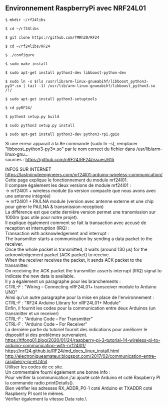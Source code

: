 ## Environnement RaspberryPi avec NRF24L01
    $ mkdir ~/rf24libs

    $ cd ~/rf24libs

    $ git clone https://github.com/TMRh20/RF24

    $ cd ~/rf24libs/RF24

    $ ./configure

    $ sudo make install

    $ sudo apt-get install python3-dev libboost-python-dev

    $ sudo ln -s $(ls /usr/lib/arm-linux-gnueabihf/libboost_python3-py3*.so | tail -1) /usr/lib/arm-linux-gnueabihf/libboost_python3.so    /!/

    $ sudo apt-get install python3-setuptools

    $ cd pyRF24/

    $ python3 setup.py build

    $ sudo python3 setup.py install

    $ sudo apt-get install python3-dev python3-rpi.gpio

Si une erreur apparait à la 8e commande (sudo ln -s), remplacer "libboost_python3-py3*.so" par le nom correct du fichier dans /usr/lib/arm-linux-gnu...  \
sources : https://github.com/nRF24/RF24/issues/615









INFOS SUR INTERNET \
https://lastminuteengineers.com/nrf24l01-arduino-wireless-communication/ \
Cette page explique le fonctionnement du module nrf24l01. \
Il compare également les deux versions de module nrf24l01 : \
-> nrf24l01 + wireless module (la version compacte que nous avons avec une antenne intégrée)\
-> nrf24l01 + PA/LNA module (version avec antenne externe et une chip pour gérer le PA/LNA & transmission-reception)\
La différence est que cette dernière version permet une transmission sur 1000m (pas utile pour notre projet).\
Il explique également comment se fait la transaction avec accusé de reception et interruption (IRQ) : \
Transaction with acknowledgement and interrupt : \
The transmitter starts a communication by sending a data packet to the receiver. \
Once the whole packet is transmitted, it waits (around 130 µs) for the acknowledgement packet (ACK packet) to receive. \
When the receiver receives the packet, it sends ACK packet to the transmitter. \
On receiving the ACK packet the transmitter asserts interrupt (IRQ) signal to indicate the new data is available. \
Il y a également un paragraphe pour les branchements : \
CTRL-F : "Wiring – Connecting nRF24L01+ transceiver module to Arduino UNO" \
Ainsi qu'un autre paragraphe pour la mise en place de l'environnement : \
CTRL-F : "RF24 Arduino Library for nRF24L01+ Module" \
Enfin, il fournit les codes pour la communication entre deux Arduinos (un transmitter et un receiver) \
CTRL-F : "Arduino Code – For Transmitter" \
CTRL-F : "Arduino Code – For Receiver" \
La dernière partie du tutoriel fournit des indications pour améliorer le dispositif si des problèmes survenaient. \
https://tlfong01.blog/2020/01/24/raspberry-pi-3-tutorial-14-wireless-pi-to-arduino-communication-with-nrf24l01/ \
https://nrf24.github.io/RF24/md_docs_linux_install.html \
http://electroniqueamateur.blogspot.com/2017/02/communication-entre-raspberry-pi-et.html \
Utiliser les codes de ce site. \
Un commentaire fourni également une bonne info : \
Pour vérifier la communication j'ai ajouté coté Arduino et coté Raspberry PI la commande radio.printDetails().  \
Bien vérifier les adresses RX_ADDR_P0-1 coté Arduino et TXADDR coté Raspberry PI sont le mêmes.  \
Vérifier également la vitesse Data rate.\